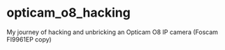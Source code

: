 # opticam_o8_hacking
My journey of hacking and unbricking an Opticam O8 IP camera (Foscam FI9961EP copy)
